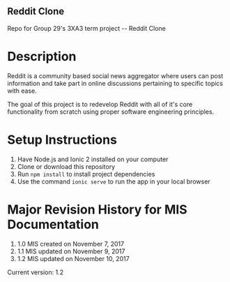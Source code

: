 
## Reddit Clone

Repo for Group 29's 3XA3 term project -- Reddit Clone

# Description
Reddit is a community based social news aggregator where users can post information and take part in online discussions pertaining to specific topics with ease.

The goal of this project is to redevelop Reddit with all  of it's core functionality from scratch using proper software engineering principles.

# Setup Instructions

1. Have Node.js and Ionic 2 installed on your computer
2. Clone or download this repository
3. Run `npm install` to install project dependencies
4. Use the command `ionic serve` to run the app in your local browser

# Major Revision History for MIS Documentation

1. 1.0 MIS created on November 7, 2017
2. 1.1 MIS updated on November 9, 2017
3. 1.2 MIS updated on November 10, 2017

Current version: 1.2